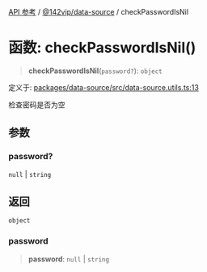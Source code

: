 [API 参考](../wiki/Home) / [@142vip/data-source](../wiki/@142vip.data-source) / checkPasswordIsNil

# 函数: checkPasswordIsNil()

> **checkPasswordIsNil**(`password?`): `object`

定义于: [packages/data-source/src/data-source.utils.ts:13](https://github.com/142vip/core-x/blob/25cf658819688f02293d600e7003b5877a2f9489/packages/data-source/src/data-source.utils.ts#L13)

检查密码是否为空

## 参数

### password?

`null` | `string`

## 返回

`object`

### password

> **password**: `null` \| `string`
